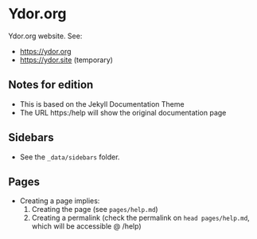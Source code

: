 # Ydor.org

Ydor.org website. See:

* https://ydor.org
* https://ydor.site (temporary)

## Notes for edition

* This is based on the Jekyll Documentation Theme
* The URL https:/help will show the original documentation page

## Sidebars

* See the `_data/sidebars` folder.

## Pages

* Creating a page implies:
	1. Creating the page (see `pages/help.md`)
	2. Creating a permalink (check the permalink on `head pages/help.md`, which will be accessible @ /help)
